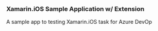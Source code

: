 ### Xamarin.iOS Sample Application w/ Extension
A sample app to testing Xamarin.iOS task for Azure DevOp
